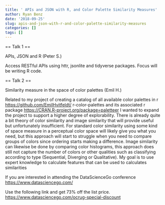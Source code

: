 ```yaml
---
title: ' APIs and JSON with R, and Color Palette Similarity Measures'
author: Ryan Benz
date: '2018-09-25'
slug: apis-and-json-with-r-and-color-palette-similarity-measures
categories: []
tags: []
---
```


== Talk 1 ==

APIs, JSON and R (Peter S.)

Access RESTful APIs using httr, jsonlite and tidyverse packages. Focus will be writing R code.

== Talk 2 ==

Similarity measure in the space of color palettes (Emil H.)

Related to my project of creating a catalog of all available color palettes in r https://github.com/EmilHvitfeldt/ r-color-palettes and its associated r package https://CRAN.R-project.org/package=paletteer I wanted to expand the project to support a higher degree of explorability. There is already quite a bit theory of color similarity and image similarity that will provide useful but unfortunately insufficient. For standard color similarity using some kind of space measure in a perceptual color space will likely give you what you need, but this approach will start to struggle when you need to compare groups of colors since ordering starts making a difference. Image similarity can likewise be done by comparing color histograms, this approach does still not capture the number of colors or other qualities such as classifying according to type (Sequential, Diverging or Qualitative). My goal is to use expert knowledge to calculate features that can be used to calculates similarities

If you are interested in attending the DataScienceGo conference
https://www.datasciencego.com/

Use the following link and get 73% off the list price.
https://www.datasciencego.com/ocrug-special-discount